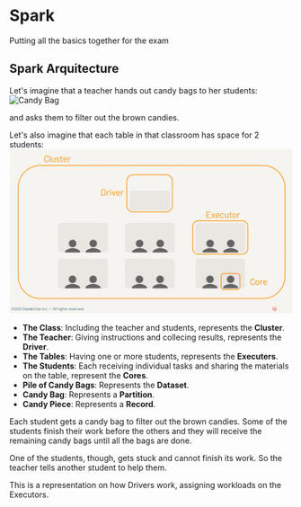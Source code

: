 # Spark
Putting all the basics together for the exam

## Spark Arquitecture

Let's imagine that a teacher hands out candy bags to her students:  
![Candy Bag](https://images.handyimprints.com.au/product/100g-m-ms-cello-bag.jpg)
  
and asks them to filter out the brown candies.  
  
Let's also imagine that each table in that classroom has space for 2 students:  
![Example Class](pics/Spark%20Classroom.PNG)
  
- **The Class**: Including the teacher and students, represents the **Cluster**.
- **The Teacher**: Giving instructions and collecing results, represents the **Driver**.
- **The Tables**: Having one or more students, represents the **Executers**.
- **The Students**: Each receiving individual tasks and sharing the materials on the table, represent the **Cores**.
- **Pile of Candy Bags**: Represents the **Dataset**.
- **Candy Bag**: Represents a **Partition**.
- **Candy Piece**: Represents a **Record**.
  
Each student gets a candy bag to filter out the brown candies. Some of the students finish their work before the others and they will receive the remaining candy bags until all the bags are done.

One of the students, though, gets stuck and cannot finish its work. So the teacher tells another student to help them.
  
This is a representation on how Drivers work, assigning workloads on the Executors.